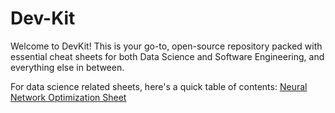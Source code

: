 # Dev-Kit
Welcome to DevKit! This is your go-to, open-source repository packed with essential cheat sheets for both Data Science and Software Engineering, and everything else in between.

For data science related sheets, here's a quick table of contents:
[Neural Network Optimization Sheet](https://github.com/user-attachments/assets/4acc0019-1b4c-4ec9-97e8-9df296b7518b)

